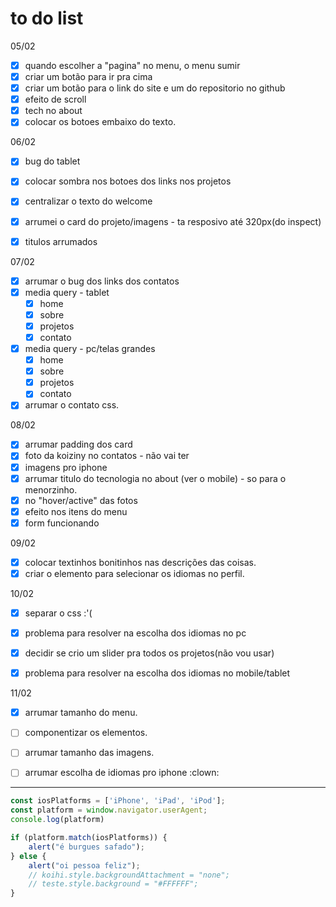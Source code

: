 # to do list

05/02
- [x] quando escolher a "pagina" no menu, o menu sumir
- [x] criar um botão para ir pra cima
- [x] criar um botão para o link do site e um do repositorio no github
- [x] efeito de scroll
- [x] tech no about
- [x] colocar os botoes embaixo do texto.

06/02
- [x] bug do tablet
- [x] colocar sombra nos botoes dos links nos projetos
- [x] centralizar o texto do welcome
- [x] arrumei o card do projeto/imagens - ta resposivo até 320px(do inspect)
- [x] titulos arrumados


07/02
- [x] arrumar o bug dos links dos contatos
- [x] media query - tablet
  - [x] home
  - [x] sobre
  - [x] projetos
  - [x] contato
- [x] media query - pc/telas grandes
  - [x]  home
  - [x] sobre
  - [x] projetos
  - [x] contato
- [x] arrumar o contato css.

08/02
- [x] arrumar padding dos card
- [x] foto da koiziny no contatos - não vai ter
- [x] imagens pro iphone
- [x] arrumar titulo do tecnologia no about (ver o mobile) - so para o menorzinho.
- [x] no "hover/active" das fotos
- [x] efeito nos itens do menu
- [x] form funcionando

09/02 
- [x] colocar textinhos bonitinhos nas descrições das coisas.
- [x] criar o elemento para selecionar os idiomas no perfil.

10/02
- [x] separar o css :'(
- [x] problema para resolver na escolha dos idiomas no pc
- [x] decidir se crio um slider pra todos os projetos(não vou usar)
- [x] problema para resolver na escolha dos idiomas no mobile/tablet


11/02
- [x] arrumar tamanho do menu.
- [ ] componentizar os elementos.
- [ ] arrumar tamanho das imagens.
- [ ] arrumar escolha de idiomas pro iphone :clown:



---- 
```javascript
const iosPlatforms = ['iPhone', 'iPad', 'iPod'];
const platform = window.navigator.userAgent;
console.log(platform)

if (platform.match(iosPlatforms)) {
    alert("é burgues safado");
} else {
    alert("oi pessoa feliz");
    // koihi.style.backgroundAttachment = "none";
    // teste.style.background = "#FFFFFF";
}
```
